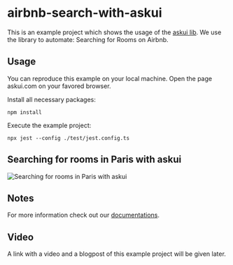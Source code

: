 # airbnb-search-with-askui

 This is an example project which shows the usage of the [askui lib](https://github.com/askui/askui). 
 We use the library to automate: Searching for Rooms on Airbnb.

## Usage

You can reproduce this example on your local machine.
Open the page askui.com on your favored browser.

Install all necessary packages:

```shell
npm install
```

Execute the example project:

```shell
npx jest --config ./test/jest.config.ts
```

## Searching for rooms in Paris with askui

![Searching for rooms in Paris with askui](airbnb-search.png)

## Notes

For more information check out our [documentations](https://docs.askui.com/).

## Video

A link with a video and a blogpost of this example project will be given later.
